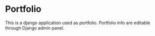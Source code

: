 # Portfolio

This is a django application used as portfolio. Portfolio info are editable through Django admin panel.

